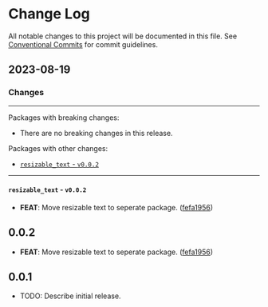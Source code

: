 # Change Log

All notable changes to this project will be documented in this file.
See [Conventional Commits](https://conventionalcommits.org) for commit guidelines.

## 2023-08-19

### Changes

---

Packages with breaking changes:

 - There are no breaking changes in this release.

Packages with other changes:

 - [`resizable_text` - `v0.0.2`](#resizable_text---v002)

---

#### `resizable_text` - `v0.0.2`

 - **FEAT**: Move resizable text to seperate package. ([fefa1956](https://github.com/helpisdev/resizable_text.git/commit/fefa19563c5cef3d3644ed9ba83ea4a34c19ce05))

## 0.0.2

 - **FEAT**: Move resizable text to seperate package. ([fefa1956](https://github.com/helpisdev/resizable_text.git/commit/fefa19563c5cef3d3644ed9ba83ea4a34c19ce05))

## 0.0.1

* TODO: Describe initial release.
